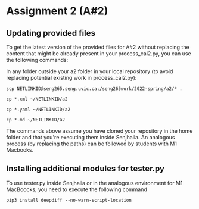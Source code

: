 # Assignment 2 (A#2)

## Updating provided files

To get the latest version of the provided files for A#2 without replacing the content that might be already present in your process_cal2.py, you can use the following commands:

In any folder outside your a2 folder in your local repository (to avoid replacing potential existing work in process_cal2.py):

    scp NETLINKID@seng265.seng.uvic.ca:/seng265work/2022-spring/a2/* .

    cp *.xml ~/NETLINKID/a2

    cp *.yaml ~/NETLINKID/a2

    cp *.md ~/NETLINKID/a2

The commands above assume you have cloned your repository in the home folder and that you're executing them inside Senjhalla. An analogous process (by replacing the paths) can be followed by students with M1 Macbooks.

## Installing additional modules for tester.py

To use tester.py inside Senjhalla  or in the analogous environment for M1 MacBoocks, you need to execute the following command

    pip3 install deepdiff --no-warn-script-location
    
